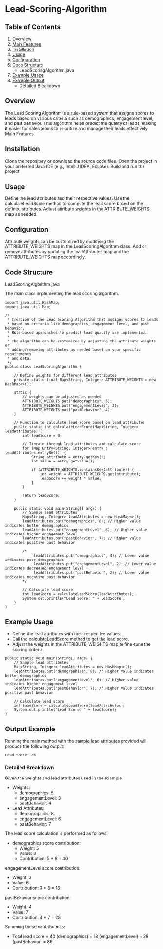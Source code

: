 # Lead-Scoring-Algorithm

## Table of Contents
1. [Overview](#Overview)
2. [Main Features](#Main-Features)
3. [Installation](#Installation)
4. [Usage](#Usage)
5. [Configuration](#Configuration)
6. [Code Structure](#Code-Structure)
    - LeadScoringAlgorithm.java
8. [Example Usage](#Example-Usage)
9. [Example Output](#Example-Output)
    - Detailed Breakdown

## Overview

The Lead Scoring Algorithm is a rule-based system that assigns scores to leads based on various criteria such as demographics, engagement level, and past behavior. This algorithm helps predict the quality of leads, making it easier for sales teams to prioritize and manage their leads effectively.
Main Features

## Installation

Clone the repository or download the source code files.
Open the project in your preferred Java IDE (e.g., IntelliJ IDEA, Eclipse).
Build and run the project.

## Usage

Define the lead attributes and their respective values.
Use the calculateLeadScore method to compute the lead score based on the defined attributes.
Adjust attribute weights in the ATTRIBUTE_WEIGHTS map as needed.

## Configuration

Attribute weights can be customized by modifying the ATTRIBUTE_WEIGHTS map in the LeadScoringAlgorithm class. Add or remove attributes by updating the leadAttributes map and the ATTRIBUTE_WEIGHTS map accordingly.

## Code Structure
LeadScoringAlgorithm.java

The main class implementing the lead scoring algorithm.

```
import java.util.HashMap;
import java.util.Map;

/*
 * Creation of the Lead Scoring Algorithm that assigns scores to leads
 * based on criteria like demographics, engagement level, and past behavior.
 * Rule-based approaches to predict lead quality are implemented. 
 * 
 * The algorithm can be customized by adjusting the attribute weights or
 * adding/removing attributes as needed based on your specific requirements
 * and data.
 */
public class LeadScoringAlgorithm {
    
    // Define weights for different lead attributes
    private static final Map<String, Integer> ATTRIBUTE_WEIGHTS = new HashMap<>();
    
    static {
        // weights can be adjusted as needed
        ATTRIBUTE_WEIGHTS.put("demographics", 5);
        ATTRIBUTE_WEIGHTS.put("engagementLevel", 3);
        ATTRIBUTE_WEIGHTS.put("pastBehavior", 4);
    }
    
    // Function to calculate lead score based on lead attributes
    public static int calculateLeadScore(Map<String, Integer> leadAttributes) {
        int leadScore = 0;
        
        // Iterate through lead attributes and calculate score
        for (Map.Entry<String, Integer> entry : leadAttributes.entrySet()) {
            String attribute = entry.getKey();
            int value = entry.getValue();
            
            if (ATTRIBUTE_WEIGHTS.containsKey(attribute)) {
                int weight = ATTRIBUTE_WEIGHTS.get(attribute);
                leadScore += weight * value;
            }
        }
        
        return leadScore;
    }
    
    public static void main(String[] args) {
        // Sample lead attributes
        Map<String, Integer> leadAttributes = new HashMap<>();
        leadAttributes.put("demographics", 8); // Higher value indicates better demographics
        leadAttributes.put("engagementLevel", 6); // Higher value indicates higher engagement level
        leadAttributes.put("pastBehavior", 7); // Higher value indicates positive past behavior

        /*
             leadAttributes.put("demographics", 4); // Lower value indicates poor demographics
             leadAttributes.put("engagementLevel", 2); // Lower value indicates decreased engagement level
             leadAttributes.put("pastBehavior", 2); // Lower value indicates negative past behavior
        */
        
        // Calculate lead score
        int leadScore = calculateLeadScore(leadAttributes);
        System.out.println("Lead Score: " + leadScore);
    }
}

```

## Example Usage
- Define the lead attributes with their respective values.
- Call the calculateLeadScore method to get the lead score.
- Adjust the weights in the ATTRIBUTE_WEIGHTS map to fine-tune the scoring criteria.

```
public static void main(String[] args) {
    // Sample lead attributes
    Map<String, Integer> leadAttributes = new HashMap<>();
    leadAttributes.put("demographics", 8); // Higher value indicates better demographics
    leadAttributes.put("engagementLevel", 6); // Higher value indicates higher engagement level
    leadAttributes.put("pastBehavior", 7); // Higher value indicates positive past behavior

    // Calculate lead score
    int leadScore = calculateLeadScore(leadAttributes);
    System.out.println("Lead Score: " + leadScore);
}

```

## Output Example
Running the main method with the sample lead attributes provided will produce the following output:

```
Lead Score: 86

```
### Detailed Breakdown

Given the weights and lead attributes used in the example:
- Weights:
  - demographics: 5
  - engagementLevel: 3
  - pastBehavior: 4
- Lead Attributes:
  - demographics: 8
  - engagementLevel: 6
  - pastBehavior: 7

The lead score calculation is performed as follows:
- demographics score contribution:
  - Weight: 5
  - Value: 8
  - Contribution: 5 * 8 = 40

engagementLevel score contribution:
  - Weight: 3
  - Value: 6
  - Contribution: 3 * 6 = 18

pastBehavior score contribution:
  - Weight: 4
  - Value: 7
  - Contribution: 4 * 7 = 28

Summing these contributions:
  - Total lead score = 40 (demographics) + 18 (engagementLevel) + 28 (pastBehavior) = 86

